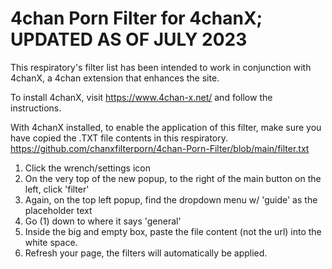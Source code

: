 # 4chan Porn Filter for 4chanX; **UPDATED AS OF JULY 2023**
This respiratory's filter list has been intended to work in conjunction with 4chanX, a 4chan extension that enhances the site.

To install 4chanX, visit https://www.4chan-x.net/ and follow the instructions.

With 4chanX installed, to enable the application of this filter, make sure you have copied the .TXT file contents in this respiratory.
https://github.com/chanxfilterporn/4chan-Porn-Filter/blob/main/filter.txt

1. Click the wrench/settings icon
2. On the very top of the new popup, to the right of the main button on the left, click 'filter'
3. Again, on the top left popup, find the dropdown menu w/ 'guide' as the placeholder text
4. Go (1) down to where it says 'general'
5. Inside the big and empty box, paste the file content (not the url) into the white space.
6. Refresh your page, the filters will automatically be applied.

